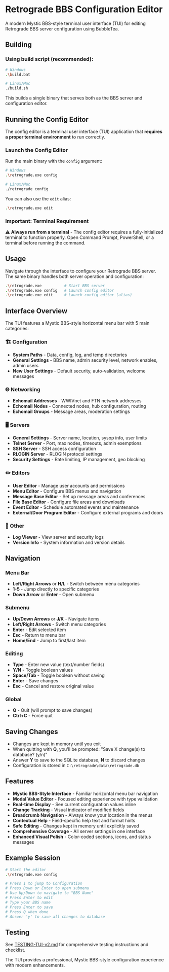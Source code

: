 # Retrograde BBS Configuration Editor

A modern Mystic BBS-style terminal user interface (TUI) for editing Retrograde BBS server configuration using BubbleTea.

## Building

### Using build script (recommended):
```bash
# Windows
.\build.bat

# Linux/Mac
./build.sh
```

This builds a single binary that serves both as the BBS server and configuration editor.

## Running the Config Editor

The config editor is a terminal user interface (TUI) application that **requires a proper terminal environment** to run correctly.

### Launch the Config Editor

Run the main binary with the `config` argument:

```bash
# Windows
.\retrograde.exe config

# Linux/Mac
./retrograde config
```

You can also use the `edit` alias:

```bash
.\retrograde.exe edit
```

### Important: Terminal Requirement

⚠️ **Always run from a terminal** - The config editor requires a fully-initialized terminal to function properly. Open Command Prompt, PowerShell, or a terminal before running the command.

## Usage

Navigate through the interface to configure your Retrograde BBS server. The same binary handles both server operation and configuration:

```bash
.\retrograde.exe          # Start BBS server
.\retrograde.exe config   # Launch config editor
.\retrograde.exe edit     # Launch config editor (alias)
```

## Interface Overview

The TUI features a Mystic BBS-style horizontal menu bar with 5 main categories:

### 🏗️ Configuration
- **System Paths** - Data, config, log, and temp directories
- **General Settings** - BBS name, admin security level, network enables, admin users
- **New User Settings** - Default security, auto-validation, welcome messages

### 🌐 Networking
- **Echomail Addresses** - WWIVnet and FTN network addresses
- **Echomail Nodes** - Connected nodes, hub configuration, routing
- **Echomail Groups** - Message areas, moderation settings

### 🖥️ Servers
- **General Settings** - Server name, location, sysop info, user limits
- **Telnet Server** - Port, max nodes, timeouts, admin exemptions
- **SSH Server** - SSH access configuration
- **RLOGIN Server** - RLOGIN protocol settings
- **Security Settings** - Rate limiting, IP management, geo blocking

### ✏️ Editors
- **User Editor** - Manage user accounts and permissions
- **Menu Editor** - Configure BBS menus and navigation
- **Message Base Editor** - Set up message areas and conferences
- **File Base Editor** - Configure file areas and downloads
- **Event Editor** - Schedule automated events and maintenance
- **External/Door Program Editor** - Configure external programs and doors

### 🔧 Other
- **Log Viewer** - View server and security logs
- **Version Info** - System information and version details

## Navigation

### Menu Bar
- **Left/Right Arrows** or **H/L** - Switch between menu categories
- **1-5** - Jump directly to specific categories
- **Down Arrow** or **Enter** - Open submenu

### Submenu
- **Up/Down Arrows** or **J/K** - Navigate items
- **Left/Right Arrows** - Switch menu categories
- **Enter** - Edit selected item
- **Esc** - Return to menu bar
- **Home/End** - Jump to first/last item

### Editing
- **Type** - Enter new value (text/number fields)
- **Y/N** - Toggle boolean values
- **Space/Tab** - Toggle boolean without saving
- **Enter** - Save changes
- **Esc** - Cancel and restore original value

### Global
- **Q** - Quit (will prompt to save changes)
- **Ctrl+C** - Force quit

## Saving Changes

- Changes are kept in memory until you exit
- When quitting with **Q**, you'll be prompted: "Save X change(s) to database? (y/n)"
- Answer **Y** to save to the SQLite database, **N** to discard changes
- Configuration is stored in `C:\retrograde\data\retrograde.db`

## Features

- **Mystic BBS-Style Interface** - Familiar horizontal menu bar navigation
- **Modal Value Editor** - Focused editing experience with type validation
- **Real-time Display** - See current configuration values inline
- **Change Tracking** - Visual indicator of modified fields
- **Breadcrumb Navigation** - Always know your location in the menus
- **Contextual Help** - Field-specific help text and format hints
- **Safe Editing** - Changes kept in memory until explicitly saved
- **Comprehensive Coverage** - All server settings in one interface
- **Enhanced Visual Polish** - Color-coded sections, icons, and status messages

## Example Session

```bash
# Start the editor
.\retrograde.exe config

# Press 1 to jump to Configuration
# Press Down or Enter to open submenu
# Use Up/Down to navigate to "BBS Name"
# Press Enter to edit
# Type your BBS name
# Press Enter to save
# Press Q when done
# Answer 'y' to save all changes to database
```

## Testing

See [TESTING-TUI-v2.md](TESTING-TUI-v2.md) for comprehensive testing instructions and checklist.

The TUI provides a professional, Mystic BBS-style configuration experience with modern enhancements.
